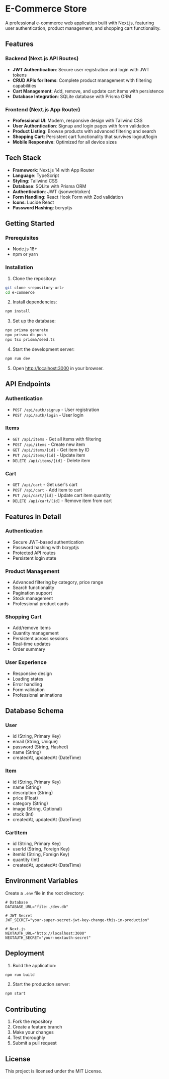 # E-Commerce Store

A professional e-commerce web application built with Next.js, featuring user authentication, product management, and shopping cart functionality.

## Features

### Backend (Next.js API Routes)
- **JWT Authentication**: Secure user registration and login with JWT tokens
- **CRUD APIs for Items**: Complete product management with filtering capabilities
- **Cart Management**: Add, remove, and update cart items with persistence
- **Database Integration**: SQLite database with Prisma ORM

### Frontend (Next.js App Router)
- **Professional UI**: Modern, responsive design with Tailwind CSS
- **User Authentication**: Signup and login pages with form validation
- **Product Listing**: Browse products with advanced filtering and search
- **Shopping Cart**: Persistent cart functionality that survives logout/login
- **Mobile Responsive**: Optimized for all device sizes

## Tech Stack

- **Framework**: Next.js 14 with App Router
- **Language**: TypeScript
- **Styling**: Tailwind CSS
- **Database**: SQLite with Prisma ORM
- **Authentication**: JWT (jsonwebtoken)
- **Form Handling**: React Hook Form with Zod validation
- **Icons**: Lucide React
- **Password Hashing**: bcryptjs

## Getting Started

### Prerequisites
- Node.js 18+ 
- npm or yarn

### Installation

1. Clone the repository:
```bash
git clone <repository-url>
cd e-commerce
```

2. Install dependencies:
```bash
npm install
```

3. Set up the database:
```bash
npx prisma generate
npx prisma db push
npx tsx prisma/seed.ts
```

4. Start the development server:
```bash
npm run dev
```

5. Open [http://localhost:3000](http://localhost:3000) in your browser.

## API Endpoints

### Authentication
- `POST /api/auth/signup` - User registration
- `POST /api/auth/login` - User login

### Items
- `GET /api/items` - Get all items with filtering
- `POST /api/items` - Create new item
- `GET /api/items/[id]` - Get item by ID
- `PUT /api/items/[id]` - Update item
- `DELETE /api/items/[id]` - Delete item

### Cart
- `GET /api/cart` - Get user's cart
- `POST /api/cart` - Add item to cart
- `PUT /api/cart/[id]` - Update cart item quantity
- `DELETE /api/cart/[id]` - Remove item from cart

## Features in Detail

### Authentication
- Secure JWT-based authentication
- Password hashing with bcryptjs
- Protected API routes
- Persistent login state

### Product Management
- Advanced filtering by category, price range
- Search functionality
- Pagination support
- Stock management
- Professional product cards

### Shopping Cart
- Add/remove items
- Quantity management
- Persistent across sessions
- Real-time updates
- Order summary

### User Experience
- Responsive design
- Loading states
- Error handling
- Form validation
- Professional animations

## Database Schema

### User
- id (String, Primary Key)
- email (String, Unique)
- password (String, Hashed)
- name (String)
- createdAt, updatedAt (DateTime)

### Item
- id (String, Primary Key)
- name (String)
- description (String)
- price (Float)
- category (String)
- image (String, Optional)
- stock (Int)
- createdAt, updatedAt (DateTime)

### CartItem
- id (String, Primary Key)
- userId (String, Foreign Key)
- itemId (String, Foreign Key)
- quantity (Int)
- createdAt, updatedAt (DateTime)

## Environment Variables

Create a `.env` file in the root directory:

```env
# Database
DATABASE_URL="file:./dev.db"

# JWT Secret
JWT_SECRET="your-super-secret-jwt-key-change-this-in-production"

# Next.js
NEXTAUTH_URL="http://localhost:3000"
NEXTAUTH_SECRET="your-nextauth-secret"
```

## Deployment

1. Build the application:
```bash
npm run build
```

2. Start the production server:
```bash
npm start
```

## Contributing

1. Fork the repository
2. Create a feature branch
3. Make your changes
4. Test thoroughly
5. Submit a pull request

## License

This project is licensed under the MIT License.